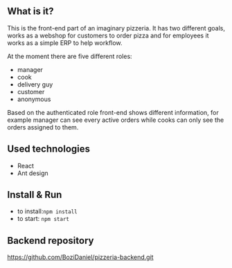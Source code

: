 ## What is it?

This is the front-end part of an imaginary pizzeria. It has two different goals, works as a webshop for customers to order pizza and for employees it works as a simple ERP to help workflow.

At the moment there are five different roles:

- manager
- cook
- delivery guy
- customer
- anonymous

Based on the authenticated role front-end shows different information, for example manager can see every active orders while cooks can only see the orders assigned to them.

## Used technologies

- React
- Ant design

## Install & Run

- to install:`npm install`
- to start: `npm start`

## Backend repository

https://github.com/BoziDaniel/pizzeria-backend.git
